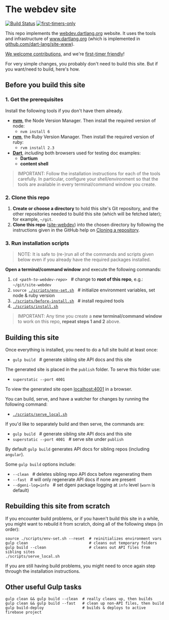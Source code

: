 # The webdev site

[![Build Status](https://travis-ci.org/dart-lang/site-webdev.svg?branch=master)](https://travis-ci.org/dart-lang/site-webdev)
[![first-timers-only](http://img.shields.io/badge/first--timers--only-friendly-blue.svg?style=flat-square)](http://www.firsttimersonly.com/)

This repo implements the [webdev.dartlang.org](http://webdev.dartlang.org) website. It uses the tools and infrastructure of
www.dartlang.org (which is implemented in [github.com/dart-lang/site-www](https://github.com/dart-lang/site-www)).

[We welcome contributions](CONTRIBUTING.md), and we're [first-timer friendly](http://www.firsttimersonly.com)!

For very simple changes, you probably don't need to build this site. But if you want/need to build, here's how.

## Before you build this site

### 1. Get the prerequisites

Install the following tools if you don't have them already.

- **[nvm][]**, the Node Version Manager. Then install the required version of node:
  - `nvm install 6`
- **[rvm][]**, the Ruby Version Manager. Then install the required version of ruby:
  - `rvm install 2.3`
- **[Dart][]**, _including_ both browsers used for testing doc examples:
  - **Dartium**
  - **content shell**

> IMPORTANT: Follow the installation instructions for each of the tools carefully.
In particular, configure your shell/environment so
that the tools are available in every terminal/command window you create.

### 2. Clone this repo

1. **Create or choose a directory** to hold this site's Git repository, and the
   other repositories needed to build this site (which will be fetched later);
   for example, `~/git`.
1. **Clone this repo** ([site-webdev][]) into the chosen directory by following 
   the instructions given in the GitHub help on [Cloning a repository][].

### 3. Run installation scripts

> NOTE: It is safe to (re-)run all of the commands and scripts given below even
if you already have the required packages installed.

**Open a terminal/command window** and execute the following commands:

1. <code>cd <i>\<path-to-webdev-repo></i></code> &nbsp;&nbsp;# change to
   **root of this repo**, e.g.: `~/git/site-webdev`
1. <code>source [./scripts/env-set.sh][]</code> &nbsp;&nbsp;#
   initialize environment variables, set node & ruby version
1. <code>[./scripts/before-install.sh][]</code> &nbsp;&nbsp;#
   install required tools
1. <code>[./scripts/install.sh][]</code>

> IMPORTANT: Any time you create a **new terminal/command window** to work on
this repo, **repeat steps 1 and 2** above.

## Building this site

Once everything is installed, you need to do a full site build at least once:

- `gulp build` &nbsp;&nbsp;# generate sibling site API docs and this site

The generated site is placed in the `publish` folder. To serve this folder use:

- `superstatic --port 4001`

To view the generated site open [localhost:4001](http://localhost:4001/) in a browser.

You can build, serve, and have a watcher for changes by running the following command:

- <code>[./scripts/serve_local.sh][]</code>

If you'd like to separately build and then serve, the commands are:

- `gulp build` &nbsp;&nbsp;# generate sibling site API docs and this site
- `superstatic --port 4001` &nbsp;&nbsp;# serve site under `publish`

By default `gulp build` generates API docs for sibling repos (including `angular`).

Some `gulp build` options include:

- `--clean` &nbsp;&nbsp;# deletes sibling repo API docs before regenerating them
- `--fast` &nbsp;&nbsp;# will only regenerate API docs if none are present
- `--dgeni-log=info` &nbsp;&nbsp;# set dgeni package logging at `info` level (`warn` is default)

[Cloning a repository]: https://help.github.com/articles/cloning-a-repository
[Dart]: https://www.dartlang.org/install
[Dart install]: https://www.dartlang.org/install
[nvm]: https://github.com/creationix/nvm#installation
[rvm]: https://rvm.io/rvm/install#installation
[site-webdev]: https://github.com/dart-lang/site-webdev
[./scripts/env-set.sh]: https://github.com/dart-lang/site-webdev/blob/master/scripts/env-set.sh

[./scripts/before-install.sh]: https://github.com/dart-lang/site-webdev/blob/master/scripts/before-install.sh
[./scripts/get-ng-repo.sh]: https://github.com/dart-lang/site-webdev/blob/master/scripts/get-ng-repo.sh
[./scripts/install.sh]: https://github.com/dart-lang/site-webdev/blob/master/scripts/install.sh
[./scripts/serve_local.sh]: https://github.com/dart-lang/site-webdev/blob/master/scripts/serve_local.sh


## Rebuilding this site from scratch

If you encounter build problems, or if you haven't build this site in a while,
you might want to rebuild it from scratch,
doing all of the following steps (in order):

```
source ./scripts/env-set.sh --reset  # reinitializes environment vars
gulp clean                           # cleans out temporary folders
gulp build --clean                   # cleans out API files from sibling sites
./scripts/serve_local.sh
```

If you are still having build problems, you might need to once again step
through the installation instructions.

## Other useful Gulp tasks

```
gulp clean && gulp build --clean  # really cleans up, then builds
gulp clean && gulp build --fast   # clean up non-API files, then build
gulp build-deploy                 # builds & deploys to active firebase project
```

